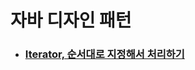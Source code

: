# 자바 디자인 패턴

- ### [Iterator, 순서대로 지정해서 처리하기](https://github.com/banziha104/GOF_Design_Pattern/blob/master/markdown/01_Iterator.md)